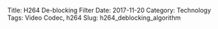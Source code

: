 Title: H264 De-blocking Filter
Date: 2017-11-20
Category: Technology  
Tags: Video Codec, h264 
Slug: h264_deblocking_algorithm



